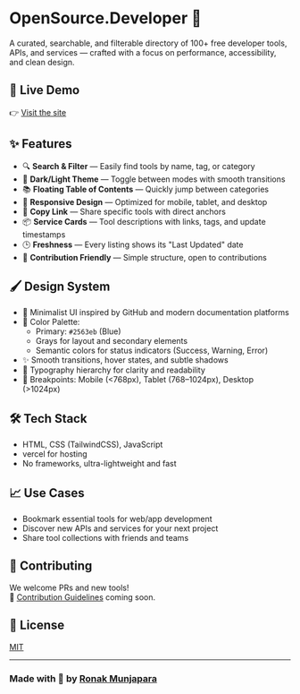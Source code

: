 # OpenSource.Developer 🌟  
A curated, searchable, and filterable directory of 100+ free developer tools, APIs, and services — crafted with a focus on performance, accessibility, and clean design.

## 🚀 Live Demo  
👉 [Visit the site](https://ronakmunjapara.github.io/OpenSource.Developer/)  

## ✨ Features

- 🔍 **Search & Filter** — Easily find tools by name, tag, or category
- 🌙 **Dark/Light Theme** — Toggle between modes with smooth transitions
- 📚 **Floating Table of Contents** — Quickly jump between categories
- 📱 **Responsive Design** — Optimized for mobile, tablet, and desktop
- 🔗 **Copy Link** — Share specific tools with direct anchors
- 📦 **Service Cards** — Tool descriptions with links, tags, and update timestamps
- 🕒 **Freshness** — Every listing shows its "Last Updated" date
- 💬 **Contribution Friendly** — Simple structure, open to contributions

## 🖌️ Design System

- 🎨 Minimalist UI inspired by GitHub and modern documentation platforms
- 🧩 Color Palette:  
  - Primary: `#2563eb` (Blue)  
  - Grays for layout and secondary elements  
  - Semantic colors for status indicators (Success, Warning, Error)
- ✨ Smooth transitions, hover states, and subtle shadows
- 📐 Typography hierarchy for clarity and readability
- 📱 Breakpoints: Mobile (<768px), Tablet (768–1024px), Desktop (>1024px)

## 🛠 Tech Stack

- HTML, CSS (TailwindCSS), JavaScript
- vercel for hosting
- No frameworks, ultra-lightweight and fast

## 📈 Use Cases

- Bookmark essential tools for web/app development
- Discover new APIs and services for your next project
- Share tool collections with friends and teams

## 🤝 Contributing

We welcome PRs and new tools!  
📄 [Contribution Guidelines](CONTRIBUTING.md) coming soon.

## 📄 License

[MIT](LICENSE)

---

### Made with 💙 by [Ronak Munjapara](https://github.com/ronakmunjapara)
